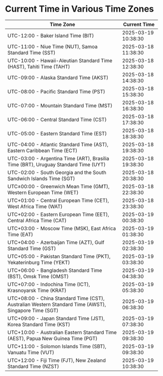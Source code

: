 # Current Time in Various Time Zones

| Time Zone | Current Time |
|-----------|--------------|
| UTC-12:00 - Baker Island Time (BIT) | 2025-03-19 10:38:30 |
| UTC-11:00 - Niue Time (NUT), Samoa Standard Time (SST) | 2025-03-18 11:38:30 |
| UTC-10:00 - Hawaii-Aleutian Standard Time (HAST), Tahiti Time (TAHT) | 2025-03-18 12:38:30 |
| UTC-09:00 - Alaska Standard Time (AKST) | 2025-03-18 14:38:30 |
| UTC-08:00 - Pacific Standard Time (PST) | 2025-03-18 15:38:30 |
| UTC-07:00 - Mountain Standard Time (MST) | 2025-03-18 16:38:30 |
| UTC-06:00 - Central Standard Time (CST) | 2025-03-18 17:38:30 |
| UTC-05:00 - Eastern Standard Time (EST) | 2025-03-18 18:38:30 |
| UTC-04:00 - Atlantic Standard Time (AST), Eastern Caribbean Time (ECT) | 2025-03-18 19:38:30 |
| UTC-03:00 - Argentina Time (ART), Brasília Time (BRT), Uruguay Standard Time (UYT) | 2025-03-18 19:38:30 |
| UTC-02:00 - South Georgia and the South Sandwich Islands Time (SGT) | 2025-03-18 20:38:30 |
| UTC±00:00 - Greenwich Mean Time (GMT), Western European Time (WET) | 2025-03-18 22:38:30 |
| UTC+01:00 - Central European Time (CET), West Africa Time (WAT) | 2025-03-18 23:38:30 |
| UTC+02:00 - Eastern European Time (EET), Central Africa Time (CAT) | 2025-03-19 00:38:30 |
| UTC+03:00 - Moscow Time (MSK), East Africa Time (EAT) | 2025-03-19 01:38:30 |
| UTC+04:00 - Azerbaijan Time (AZT), Gulf Standard Time (GST) | 2025-03-19 02:38:30 |
| UTC+05:00 - Pakistan Standard Time (PKT), Yekaterinburg Time (YEKT) | 2025-03-19 03:38:30 |
| UTC+06:00 - Bangladesh Standard Time (BST), Omsk Time (OMST) | 2025-03-19 04:38:30 |
| UTC+07:00 - Indochina Time (ICT), Krasnoyarsk Time (KRAT) | 2025-03-19 05:38:30 |
| UTC+08:00 - China Standard Time (CST), Australian Western Standard Time (AWST), Singapore Time (SGT) | 2025-03-19 06:38:30 |
| UTC+09:00 - Japan Standard Time (JST), Korea Standard Time (KST) | 2025-03-19 07:38:30 |
| UTC+10:00 - Australian Eastern Standard Time (AEST), Papua New Guinea Time (PGT) | 2025-03-19 09:38:30 |
| UTC+11:00 - Solomon Islands Time (SBT), Vanuatu Time (VUT) | 2025-03-19 09:38:30 |
| UTC+12:00 - Fiji Time (FJT), New Zealand Standard Time (NZST) | 2025-03-19 10:38:30 |
